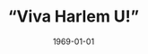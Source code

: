 ---
title: “Viva Harlem U!”
featured: viva-harlem-u.jpg
featuredAlt: College students hold signs at an outdoor rally. A large banner reads, &quot;Support the Five Demands - Viva Harlem U.&quot;
layout: "tc-single"
hasContentInGallery: true
date: 1969-01-01
---